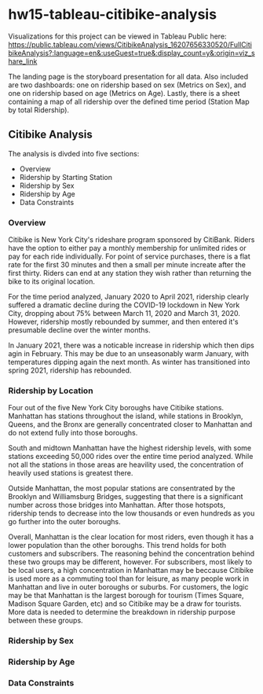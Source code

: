 # hw15-tableau-citibike-analysis

Visualizations for this project can be viewed in Tableau Public here: https://public.tableau.com/views/CitibikeAnalysis_16207656330520/FullCitibikeAnalysis?:language=en&:useGuest=true&:display_count=y&:origin=viz_share_link

The landing page is the storyboard presentation for all data. Also included are two dashboards: one on ridership based on sex (Metrics on Sex), and one on ridership based on age (Metrics on Age). Lastly, there is a sheet containing a map of all ridership over the defined time period (Station Map by total Ridership).

## Citibike Analysis

The analysis is divded into five sections:
* Overview
* Ridership by Starting Station
* Ridership by Sex
* Ridership by Age
* Data Constraints

### Overview
Citibike is New York City's rideshare program sponsored by CitiBank. Riders have the option to either pay a monthly membership for unlimited rides or pay for each ride individually. For point of service purchases, there is a flat rate for the first 30 minutes and then a small per minute increate after the first thirty. Riders can end at any station they wish rather than returning the bike to its original location.

For the time period analyzed, January 2020 to April 2021, ridership clearly suffered a dramatic decline during the COVID-19 lockdown in New York City, dropping about 75% between March 11, 2020 and March 31, 2020. However, ridership mostly rebounded by summer, and then entered it's presumable decline over the winter months. 

In January 2021, there was a noticable increase in ridership which then dips agin in February. This may be due to an unseasonably warm January, with temperatures dipping again the next month. As winter has transitioned into spring 2021, ridership has rebounded. 

### Ridership by Location

Four out of the five New York City boroughs have Citibike stations. Manhattan has stations throughout the island, while stations in Brooklyn, Queens, and the Bronx are generally concentrated closer to Manhattan and do not extend fully into those boroughs. 

South and midtown Manhattan have the highest ridership levels, with some stations exceeding 50,000 rides over the entire time period analyzed. While not all the stations in those areas are heavility used, the concentration of heavily used stations is greatest there. 

Outside Manhattan, the most popular stations are consentrated by the Brooklyn and Williamsburg Bridges, suggesting that there is a significant number across those bridges into Manhattan. After those hotspots, ridership tends to decrease into the low thousands or even hundreds as you go further into the outer boroughs. 

Overall, Manhattan is the clear location for most riders, even though it has a lower population than the other boroughs. This trend holds for both customers and subscribers. The reasoning behind the concentration behind these two groups may be different, however. For subscribers, most likely to be local users, a high concentration in Manhattan may be beccause Citibike is used more as a commuting tool than for leisure, as many people work in Manhattan and live in outer boroughs or suburbs. For customers, the logic may be that Manhattan is the largest borough for tourism (Times Square, Madison Square Garden, etc) and so Citibike may be a draw for tourists. More data is needed to determine the breakdown in ridership purpose between these groups. 

### Ridership by Sex


### Ridership by Age


### Data Constraints
